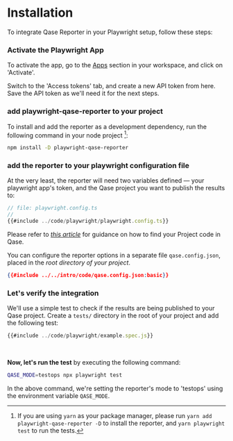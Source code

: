 # Installation

To integrate Qase Reporter in your Playwright setup, follow these steps:



### Activate the Playwright App

To activate the app, go to the [Apps](https://app.qase.io/apps?app=playwright-reporter) section in your workspace, and click on 'Activate'.

Switch to the 'Access tokens' tab, and create a new API token from here. Save the API token as we'll need it for the next steps.



### add playwright-qase-reporter to your project

To install and add the reporter as a development dependency, run the following command in your node project [^yarn]:

```bash
npm install -D playwright-qase-reporter
```



### add the reporter to your playwright configuration file

At the very least, the reporter will need two variables defined — your playwright app's token, and the Qase project you want to publish the results to:
<br>

```typescript
// file: playwright.config.ts
//
{{#include ../code/playwright/playwright.config.ts}}
```

Please refer to [*this article*](https://help.qase.io/en/articles/9787250-how-do-i-find-my-project-code) for guidance on how to find your Project code in Qase.
<br>

You can configure the reporter options in a separate file `qase.config.json`, placed in the *root directory of your project*.
```json
{{#include ../../intro/code/qase.config.json:basic}} 

```



### Let's verify the integration

We'll use a simple test to check if the results are being published to your Qase project. Create a `tests/` directory in the root of your project and add the following test:

```javascript
{{#include ../code/playwright/example.spec.js}}
```
<br>



**Now, let's run the test** by executing the following command:

```bash
QASE_MODE=testops npx playwright test
```

In the above command, we're setting the reporter's mode to 'testops' using the environment variable `QASE_MODE`. 
<br>

[^yarn]: If you are using `yarn` as your package manager, please run `yarn add playwright-qase-reporter -D` to install the reporter, and `yarn playwright test` to run the tests. 

